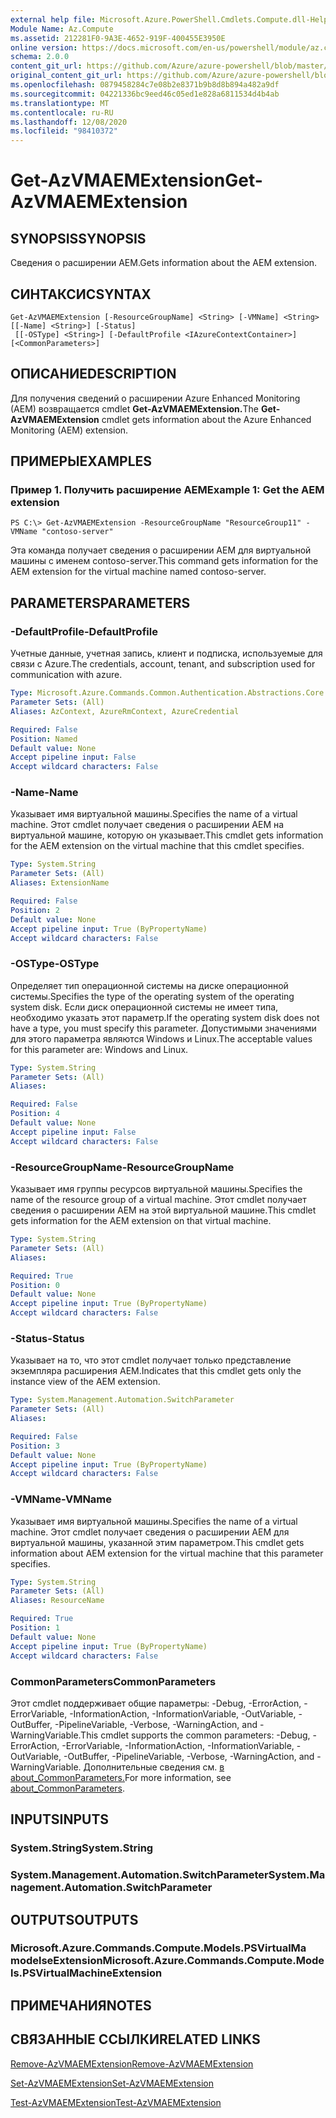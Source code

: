```yaml
---
external help file: Microsoft.Azure.PowerShell.Cmdlets.Compute.dll-Help.xml
Module Name: Az.Compute
ms.assetid: 212281F0-9A3E-4652-919F-400455E3950E
online version: https://docs.microsoft.com/en-us/powershell/module/az.compute/get-azvmaemextension
schema: 2.0.0
content_git_url: https://github.com/Azure/azure-powershell/blob/master/src/Compute/Compute/help/Get-AzVMAEMExtension.md
original_content_git_url: https://github.com/Azure/azure-powershell/blob/master/src/Compute/Compute/help/Get-AzVMAEMExtension.md
ms.openlocfilehash: 0879458284c7e08b2e8371b9b8d8b894a482a9df
ms.sourcegitcommit: 04221336bc9eed46c05ed1e828a6811534d4b4ab
ms.translationtype: MT
ms.contentlocale: ru-RU
ms.lasthandoff: 12/08/2020
ms.locfileid: "98410372"
---
```

# <span data-ttu-id="44df9-101">Get-AzVMAEMExtension</span><span class="sxs-lookup"><span data-stu-id="44df9-101">Get-AzVMAEMExtension</span></span>

## <span data-ttu-id="44df9-102">SYNOPSIS</span><span class="sxs-lookup"><span data-stu-id="44df9-102">SYNOPSIS</span></span>
<span data-ttu-id="44df9-103">Сведения о расширении AEM.</span><span class="sxs-lookup"><span data-stu-id="44df9-103">Gets information about the AEM extension.</span></span>

## <span data-ttu-id="44df9-104">СИНТАКСИС</span><span class="sxs-lookup"><span data-stu-id="44df9-104">SYNTAX</span></span>

```
Get-AzVMAEMExtension [-ResourceGroupName] <String> [-VMName] <String> [[-Name] <String>] [-Status]
 [[-OSType] <String>] [-DefaultProfile <IAzureContextContainer>] [<CommonParameters>]
```

## <span data-ttu-id="44df9-105">ОПИСАНИЕ</span><span class="sxs-lookup"><span data-stu-id="44df9-105">DESCRIPTION</span></span>
<span data-ttu-id="44df9-106">Для получения сведений о расширении Azure Enhanced Monitoring (AEM) возвращается cmdlet **Get-AzVMAEMExtension.**</span><span class="sxs-lookup"><span data-stu-id="44df9-106">The **Get-AzVMAEMExtension** cmdlet gets information about the Azure Enhanced Monitoring (AEM) extension.</span></span>

## <span data-ttu-id="44df9-107">ПРИМЕРЫ</span><span class="sxs-lookup"><span data-stu-id="44df9-107">EXAMPLES</span></span>

### <span data-ttu-id="44df9-108">Пример 1. Получить расширение AEM</span><span class="sxs-lookup"><span data-stu-id="44df9-108">Example 1: Get the AEM extension</span></span>
```
PS C:\> Get-AzVMAEMExtension -ResourceGroupName "ResourceGroup11" -VMName "contoso-server"
```

<span data-ttu-id="44df9-109">Эта команда получает сведения о расширении AEM для виртуальной машины с именем contoso-server.</span><span class="sxs-lookup"><span data-stu-id="44df9-109">This command gets information for the AEM extension for the virtual machine named contoso-server.</span></span>

## <span data-ttu-id="44df9-110">PARAMETERS</span><span class="sxs-lookup"><span data-stu-id="44df9-110">PARAMETERS</span></span>

### <span data-ttu-id="44df9-111">-DefaultProfile</span><span class="sxs-lookup"><span data-stu-id="44df9-111">-DefaultProfile</span></span>
<span data-ttu-id="44df9-112">Учетные данные, учетная запись, клиент и подписка, используемые для связи с Azure.</span><span class="sxs-lookup"><span data-stu-id="44df9-112">The credentials, account, tenant, and subscription used for communication with azure.</span></span>

```yaml
Type: Microsoft.Azure.Commands.Common.Authentication.Abstractions.Core.IAzureContextContainer
Parameter Sets: (All)
Aliases: AzContext, AzureRmContext, AzureCredential

Required: False
Position: Named
Default value: None
Accept pipeline input: False
Accept wildcard characters: False
```

### <span data-ttu-id="44df9-113">-Name</span><span class="sxs-lookup"><span data-stu-id="44df9-113">-Name</span></span>
<span data-ttu-id="44df9-114">Указывает имя виртуальной машины.</span><span class="sxs-lookup"><span data-stu-id="44df9-114">Specifies the name of a virtual machine.</span></span>
<span data-ttu-id="44df9-115">Этот cmdlet получает сведения о расширении AEM на виртуальной машине, которую он указывает.</span><span class="sxs-lookup"><span data-stu-id="44df9-115">This cmdlet gets information for the AEM extension on the virtual machine that this cmdlet specifies.</span></span>

```yaml
Type: System.String
Parameter Sets: (All)
Aliases: ExtensionName

Required: False
Position: 2
Default value: None
Accept pipeline input: True (ByPropertyName)
Accept wildcard characters: False
```

### <span data-ttu-id="44df9-116">-OSType</span><span class="sxs-lookup"><span data-stu-id="44df9-116">-OSType</span></span>
<span data-ttu-id="44df9-117">Определяет тип операционной системы на диске операционной системы.</span><span class="sxs-lookup"><span data-stu-id="44df9-117">Specifies the type of the operating system of the operating system disk.</span></span>
<span data-ttu-id="44df9-118">Если диск операционной системы не имеет типа, необходимо указать этот параметр.</span><span class="sxs-lookup"><span data-stu-id="44df9-118">If the operating system disk does not have a type, you must specify this parameter.</span></span>
<span data-ttu-id="44df9-119">Допустимыми значениями для этого параметра являются Windows и Linux.</span><span class="sxs-lookup"><span data-stu-id="44df9-119">The acceptable values for this parameter are: Windows and Linux.</span></span>

```yaml
Type: System.String
Parameter Sets: (All)
Aliases:

Required: False
Position: 4
Default value: None
Accept pipeline input: False
Accept wildcard characters: False
```

### <span data-ttu-id="44df9-120">-ResourceGroupName</span><span class="sxs-lookup"><span data-stu-id="44df9-120">-ResourceGroupName</span></span>
<span data-ttu-id="44df9-121">Указывает имя группы ресурсов виртуальной машины.</span><span class="sxs-lookup"><span data-stu-id="44df9-121">Specifies the name of the resource group of a virtual machine.</span></span>
<span data-ttu-id="44df9-122">Этот cmdlet получает сведения о расширении AEM на этой виртуальной машине.</span><span class="sxs-lookup"><span data-stu-id="44df9-122">This cmdlet gets information for the AEM extension on that virtual machine.</span></span>

```yaml
Type: System.String
Parameter Sets: (All)
Aliases:

Required: True
Position: 0
Default value: None
Accept pipeline input: True (ByPropertyName)
Accept wildcard characters: False
```

### <span data-ttu-id="44df9-123">-Status</span><span class="sxs-lookup"><span data-stu-id="44df9-123">-Status</span></span>
<span data-ttu-id="44df9-124">Указывает на то, что этот cmdlet получает только представление экземпляра расширения AEM.</span><span class="sxs-lookup"><span data-stu-id="44df9-124">Indicates that this cmdlet gets only the instance view of the AEM extension.</span></span>

```yaml
Type: System.Management.Automation.SwitchParameter
Parameter Sets: (All)
Aliases:

Required: False
Position: 3
Default value: None
Accept pipeline input: True (ByPropertyName)
Accept wildcard characters: False
```

### <span data-ttu-id="44df9-125">-VMName</span><span class="sxs-lookup"><span data-stu-id="44df9-125">-VMName</span></span>
<span data-ttu-id="44df9-126">Указывает имя виртуальной машины.</span><span class="sxs-lookup"><span data-stu-id="44df9-126">Specifies the name of a virtual machine.</span></span>
<span data-ttu-id="44df9-127">Этот cmdlet получает сведения о расширении AEM для виртуальной машины, указанной этим параметром.</span><span class="sxs-lookup"><span data-stu-id="44df9-127">This cmdlet gets information about AEM extension for the virtual machine that this parameter specifies.</span></span>

```yaml
Type: System.String
Parameter Sets: (All)
Aliases: ResourceName

Required: True
Position: 1
Default value: None
Accept pipeline input: True (ByPropertyName)
Accept wildcard characters: False
```

### <span data-ttu-id="44df9-128">CommonParameters</span><span class="sxs-lookup"><span data-stu-id="44df9-128">CommonParameters</span></span>
<span data-ttu-id="44df9-129">Этот cmdlet поддерживает общие параметры: -Debug, -ErrorAction, -ErrorVariable, -InformationAction, -InformationVariable, -OutVariable, -OutBuffer, -PipelineVariable, -Verbose, -WarningAction, and -WarningVariable.</span><span class="sxs-lookup"><span data-stu-id="44df9-129">This cmdlet supports the common parameters: -Debug, -ErrorAction, -ErrorVariable, -InformationAction, -InformationVariable, -OutVariable, -OutBuffer, -PipelineVariable, -Verbose, -WarningAction, and -WarningVariable.</span></span> <span data-ttu-id="44df9-130">Дополнительные сведения см. [в about_CommonParameters.](http://go.microsoft.com/fwlink/?LinkID=113216)</span><span class="sxs-lookup"><span data-stu-id="44df9-130">For more information, see [about_CommonParameters](http://go.microsoft.com/fwlink/?LinkID=113216).</span></span>

## <span data-ttu-id="44df9-131">INPUTS</span><span class="sxs-lookup"><span data-stu-id="44df9-131">INPUTS</span></span>

### <span data-ttu-id="44df9-132">System.String</span><span class="sxs-lookup"><span data-stu-id="44df9-132">System.String</span></span>

### <span data-ttu-id="44df9-133">System.Management.Automation.SwitchParameter</span><span class="sxs-lookup"><span data-stu-id="44df9-133">System.Management.Automation.SwitchParameter</span></span>

## <span data-ttu-id="44df9-134">OUTPUTS</span><span class="sxs-lookup"><span data-stu-id="44df9-134">OUTPUTS</span></span>

### <span data-ttu-id="44df9-135">Microsoft.Azure.Commands.Compute.Models.PSVirtualMa modelseExtension</span><span class="sxs-lookup"><span data-stu-id="44df9-135">Microsoft.Azure.Commands.Compute.Models.PSVirtualMachineExtension</span></span>

## <span data-ttu-id="44df9-136">ПРИМЕЧАНИЯ</span><span class="sxs-lookup"><span data-stu-id="44df9-136">NOTES</span></span>

## <span data-ttu-id="44df9-137">СВЯЗАННЫЕ ССЫЛКИ</span><span class="sxs-lookup"><span data-stu-id="44df9-137">RELATED LINKS</span></span>

[<span data-ttu-id="44df9-138">Remove-AzVMAEMExtension</span><span class="sxs-lookup"><span data-stu-id="44df9-138">Remove-AzVMAEMExtension</span></span>](./Remove-AzVMAEMExtension.md)

[<span data-ttu-id="44df9-139">Set-AzVMAEMExtension</span><span class="sxs-lookup"><span data-stu-id="44df9-139">Set-AzVMAEMExtension</span></span>](./Set-AzVMAEMExtension.md)

[<span data-ttu-id="44df9-140">Test-AzVMAEMExtension</span><span class="sxs-lookup"><span data-stu-id="44df9-140">Test-AzVMAEMExtension</span></span>](./Test-AzVMAEMExtension.md)


